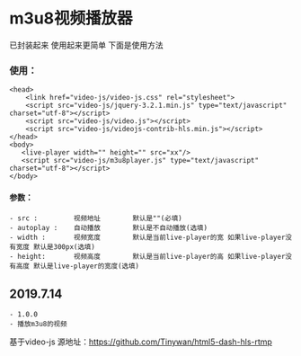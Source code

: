 # m3u8视频播放器

已封装起来 使用起来更简单 下面是使用方法

### 使用：

	<head>
		<link href="video-js/video-js.css" rel="stylesheet">
		<script src="video-js/jquery-3.2.1.min.js" type="text/javascript" charset="utf-8"></script>
		<script src="video-js/video.js"></script>
		<script src="video-js/videojs-contrib-hls.min.js"></script>
    </head>
    <body>
	   <live-player width="" height="" src="xx"/>
	   <script src="video-js/m3u8player.js" type="text/javascript" charset="utf-8"></script>
    </body>
   
#### 参数：
	- src :			视频地址		默认是""(必填)
	- autoplay :	自动播放		默认是不自动播放(选填)
	- width :		视频宽度		默认是当前live-player的宽 如果live-player没有宽度 默认是300px(选填)
	- height:		视频高度		默认是当前live-player的高 如果live-player没有高度 默认是live-player的宽度(选填)

## 2019.7.14
	- 1.0.0
	- 播放m3u8的视频
	

基于video-js 源地址：https://github.com/Tinywan/html5-dash-hls-rtmp